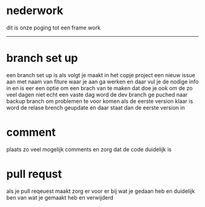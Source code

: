 # nederwork
dit is onze poging tot een frame work



--------------------------------------------

# branch set up

een branch set up is als volgt je maakt in het copje project een nieuw issue aan met naam van fiture waar je aan ga werken en daar vul je de nodige info in en is eer een optie om een brach van te maken
dat doe je ook om de zo veel dagen  niet echt een vaste dag word de dev branch ge puched naar backup branch om problemen te voor komen 
als de eerste version klaar is word de relase brench geupdate en daar staat dan de eerste version in 

# comment

plaats zo veel mogelijk comments en zorg dat de code duidelijk is 

# pull requst

als je pull reqeuest maakt zorg er voor er bij wat je gedaan heb en duidelijk ben van wat je gemaakt heb en verwijderd 

